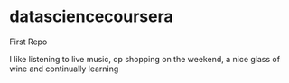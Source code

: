 # datasciencecoursera
First Repo

I like listening to live music, op shopping on the weekend, a nice glass of wine and continually learning
